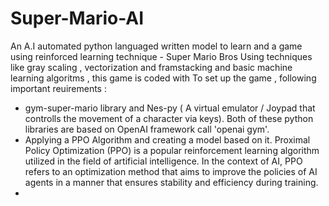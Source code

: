 # Super-Mario-AI
An A.I automated python languaged written  model to learn and  a game using reinforced learning technique - Super Mario Bros
Using techniques like gray scaling , vectorization and framstacking and basic machine learning algoritms , this game is coded with 
To set up the game , following important reuirements :
- gym-super-mario library and Nes-py ( A virtual emulator / Joypad that controlls the movement of a character via keys). Both of these python libraries are based on OpenAI framework call 'openai gym'.
- Applying a PPO Algorithm and creating a model based on it.
  Proximal Policy Optimization (PPO) is a popular reinforcement learning algorithm utilized in the field of artificial intelligence. In the context of AI, PPO refers 
  to an optimization method that aims to improve the policies of AI agents in a manner that ensures stability and efficiency during training.
- 
